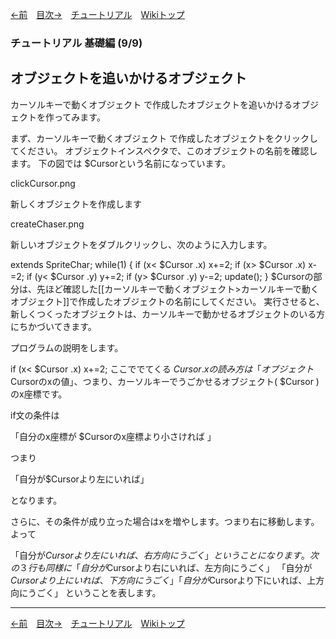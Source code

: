 

[←前](./tr-basic08.md)&emsp;[目次→](./tutorial.md)&emsp;[チュートリアル](./tutorial.md)&emsp;[Wikiトップ](./)

### チュートリアル 基礎編 (9/9)
## オブジェクトを追いかけるオブジェクト

カーソルキーで動くオブジェクト で作成したオブジェクトを追いかけるオブジェクトを作ってみます。

まず、カーソルキーで動くオブジェクト で作成したオブジェクトをクリックしてください。 オブジェクトインスペクタで、このオブジェクトの名前を確認します。 下の図では $Cursorという名前になっています。

clickCursor.png

新しくオブジェクトを作成します

createChaser.png

新しいオブジェクトをダブルクリックし、次のように入力します。

extends SpriteChar;
while(1) {
 if (x< $Cursor .x) x+=2;
 if (x> $Cursor .x) x-=2;
 if (y< $Cursor .y) y+=2;
 if (y> $Cursor .y) y-=2;
 update();
}
$Cursorの部分は、先ほど確認した[[カーソルキーで動くオブジェクト>カーソルキーで動くオブジェクト]]で作成したオブジェクトの名前にしてください。
実行させると、新しくつくったオブジェクトは、カーソルキーで動かせるオブジェクトのいる方にちかづいてきます。

プログラムの説明をします。

 if (x< $Cursor .x) x+=2;
ここででてくる $Cursor .xの読み方は「オブジェクト$Cursorのxの値」、つまり、カーソルキーでうごかせるオブジェクト( $Cursor )のx座標です。

if文の条件は

「自分のx座標が $Cursorのx座標より小さければ 」

つまり

「自分が$Cursorより左にいれば」

となります。

さらに、その条件が成り立った場合はxを増やします。つまり右に移動します。 よって

「自分が$Cursorより左にいれば、右方向にうごく」 ということになります。 次の３行も同様に
「自分が$Cursorより右にいれば、左方向にうごく」
「自分が$Cursorより上にいれば、下方向にうごく」
「自分が$Cursorより下にいれば、上方向にうごく」 ということを表します。

***

[←前](./tr-basic08.md)&emsp;[目次→](./tutorial.md)&emsp;[チュートリアル](./tutorial.md)&emsp;[Wikiトップ](./)
